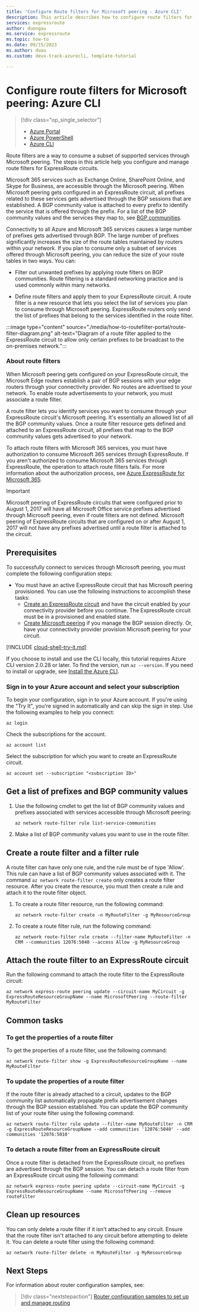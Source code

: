 ```yaml
---
title: 'Configure Route filters for Microsoft peering - Azure CLI'
description: This article describes how to configure route filters for Microsoft Peering using Azure CLI.
services: expressroute
author: duongau
ms.service: expressroute
ms.topic: how-to
ms.date: 09/15/2023
ms.author: duau
ms.custom: devx-track-azurecli, template-tutorial

---
```

# Configure route filters for Microsoft peering: Azure CLI

> [!div class="op_single_selector"]
> * [Azure Portal](how-to-routefilter-portal.md)
> * [Azure PowerShell](how-to-routefilter-powershell.md)
> * [Azure CLI](how-to-routefilter-cli.md)
> 

Route filters are a way to consume a subset of supported services through Microsoft peering. The steps in this article help you configure and manage route filters for ExpressRoute circuits.

Microsoft 365 services such as Exchange Online, SharePoint Online, and Skype for Business, are accessible through the Microsoft peering. When Microsoft peering gets configured in an ExpressRoute circuit, all prefixes related to these services gets advertised through the BGP sessions that are established. A BGP community value is attached to every prefix to identify the service that is offered through the prefix. For a list of the BGP community values and the services they  map to, see [BGP communities](expressroute-routing.md#bgp).

Connectivity to all Azure and Microsoft 365 services causes a large number of prefixes gets advertised through BGP. The large number of prefixes significantly increases the size of the route tables maintained by routers within your network. If you plan to consume only a subset of services offered through Microsoft peering, you can reduce the size of your route tables in two ways. You can:

* Filter out unwanted prefixes by applying route filters on BGP communities. Route filtering is a standard networking practice and is used commonly within many networks.

* Define route filters and apply them to your ExpressRoute circuit. A route filter is a new resource that lets you select the list of services you plan to consume through Microsoft peering. ExpressRoute routers only send the list of prefixes that belong to the services identified in the route filter.

:::image type="content" source="./media/how-to-routefilter-portal/route-filter-diagram.png" alt-text="Diagram of a route filter applied to the ExpressRoute circuit to allow only certain prefixes to be broadcast to the on-premises network.":::

### <a name="about"></a>About route filters

When Microsoft peering gets configured on your ExpressRoute circuit, the Microsoft Edge routers establish a pair of BGP sessions with your edge routers through your connectivity provider. No routes are advertised to your network. To enable route advertisements to your network, you must associate a route filter.

A route filter lets you identify services you want to consume through your ExpressRoute circuit's Microsoft peering. It's essentially an allowed list of all the BGP community values. Once a route filter resource gets defined and attached to an ExpressRoute circuit, all prefixes that map to the BGP community values gets advertised to your network.

To attach route filters with Microsoft 365 services, you must have authorization to consume Microsoft 365 services through ExpressRoute. If you aren't authorized to consume Microsoft 365 services through ExpressRoute, the operation to attach route filters fails. For more information about the authorization process, see [Azure ExpressRoute for Microsoft 365](/microsoft-365/enterprise/azure-expressroute).

> [!IMPORTANT]
> Microsoft peering of ExpressRoute circuits that were configured prior to August 1, 2017 will have all Microsoft Office service prefixes advertised through Microsoft peering, even if route filters are not defined. Microsoft peering of ExpressRoute circuits that are configured on or after August 1, 2017 will not have any prefixes advertised until a route filter is attached to the circuit.
> 

## Prerequisites

To successfully connect to services through Microsoft peering, you must complete the following configuration steps:

* You must have an active ExpressRoute circuit that has Microsoft peering provisioned. You can use the following instructions to accomplish these tasks:
  * [Create an ExpressRoute circuit](howto-circuit-cli.md) and have the circuit enabled by your connectivity provider before you continue. The ExpressRoute circuit must be in a provisioned and enabled state.
  * [Create Microsoft peering](howto-routing-cli.md) if you manage the BGP session directly. Or, have your connectivity provider provision Microsoft peering for your circuit.

[!INCLUDE [cloud-shell-try-it.md](~/reusable-content/ce-skilling/azure/includes/cloud-shell-try-it.md)] 

If you choose to install and use the CLI locally, this tutorial requires Azure CLI version 2.0.28 or later. To find the version, run `az --version`. If you need to install or upgrade, see [Install the Azure CLI]( /cli/azure/install-azure-cli).

### Sign in to your Azure account and select your subscription

To begin your configuration, sign in to your Azure account. If you're using the "Try It", you're signed in automatically and can skip the sign in step. Use the following examples to help you connect:

```azurecli
az login
```

Check the subscriptions for the account.

```azurecli-interactive
az account list
```

Select the subscription for which you want to create an ExpressRoute circuit.

```azurecli-interactive
az account set --subscription "<subscription ID>"
```

## <a name="prefixes"></a>Get a list of prefixes and BGP community values

1. Use the following cmdlet to get the list of BGP community values and prefixes associated with services accessible through Microsoft peering:

    ```azurecli-interactive
    az network route-filter rule list-service-communities
    ```

1. Make a list of BGP community values you want to use in the route filter.

## <a name="filter"></a>Create a route filter and a filter rule

A route filter can have only one rule, and the rule must be of type 'Allow'. This rule can have a list of BGP community values associated with it. The command `az network route-filter create` only creates a route filter resource. After you create the resource, you must then create a rule and attach it to the route filter object.

1. To create a route filter resource, run the following command:

    ```azurecli-interactive
    az network route-filter create -n MyRouteFilter -g MyResourceGroup
    ```

1. To create a route filter rule, run the following command:
 
    ```azurecli-interactive
    az network route-filter rule create --filter-name MyRouteFilter -n CRM --communities 12076:5040 --access Allow -g MyResourceGroup
    ```

## <a name="attach"></a>Attach the route filter to an ExpressRoute circuit

Run the following command to attach the route filter to the ExpressRoute circuit:

```azurecli-interactive
az network express-route peering update --circuit-name MyCircuit -g ExpressRouteResourceGroupName --name MicrosoftPeering --route-filter MyRouteFilter
```

## <a name="tasks"></a>Common tasks

### <a name="getproperties"></a>To get the properties of a route filter

To get the properties of a route filter, use the following command:

```azurecli-interactive
az network route-filter show -g ExpressRouteResourceGroupName --name MyRouteFilter 
```

### <a name="updateproperties"></a>To update the properties of a route filter

If the route filter is already attached to a circuit, updates to the BGP community list automatically propagate prefix advertisement changes through the BGP session established. You can update the BGP community list of your route filter using the following command:

```azurecli-interactive
az network route-filter rule update --filter-name MyRouteFilter -n CRM -g ExpressRouteResourceGroupName --add communities '12076:5040' --add communities '12076:5010'
```

### <a name="detach"></a>To detach a route filter from an ExpressRoute circuit

Once a route filter is detached from the ExpressRoute circuit, no prefixes are advertised through the BGP session. You can detach a route filter from an ExpressRoute circuit using the following command:

```azurecli-interactive
az network express-route peering update --circuit-name MyCircuit -g ExpressRouteResourceGroupName --name MicrosoftPeering --remove routeFilter
```

## Clean up resources

You can only delete a route filter if it isn't attached to any circuit. Ensure that the route filter isn't attached to any circuit before attempting to delete it. You can delete a route filter using the following command:

```azurecli-interactive
az network route-filter delete -n MyRouteFilter -g MyResourceGroup
```

## Next Steps

For information about router configuration samples, see:

> [!div class="nextstepaction"]
> [Router configuration samples to set up and manage routing](expressroute-config-samples-routing.md)
